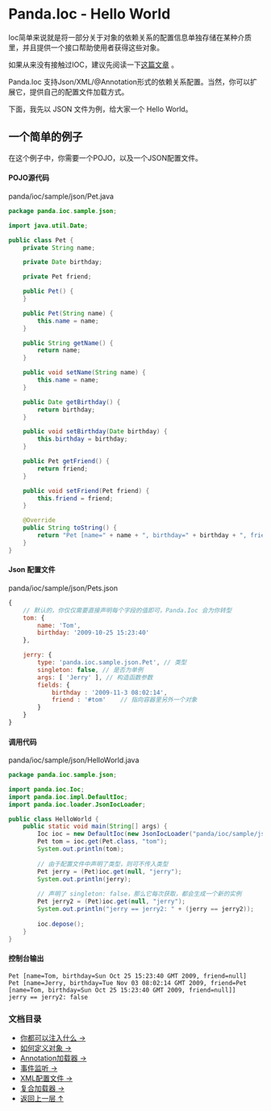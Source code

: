 Panda.Ioc - Hello World
========================

Ioc简单来说就是将一部分关于对象的依赖关系的配置信息单独存储在某种介质里，并且提供一个接口帮助使用者获得这些对象。

如果从来没有接触过IOC，建议先阅读一下[这篇文章](https://www.zhihu.com/question/23277575) 。

Panda.Ioc 支持Json/XML/@Annotation形式的依赖关系配置。当然，你可以扩展它，提供自己的配置文件加载方式。

下面，我先以 JSON 文件为例，给大家一个 Hello World。

## 一个简单的例子
在这个例子中，你需要一个POJO，以及一个JSON配置文件。

#### POJO源代码
panda/ioc/sample/json/Pet.java

```Java
package panda.ioc.sample.json;

import java.util.Date;

public class Pet {
	private String name;

	private Date birthday;

	private Pet friend;

	public Pet() {
	}

	public Pet(String name) {
		this.name = name;
	}

	public String getName() {
		return name;
	}

	public void setName(String name) {
		this.name = name;
	}

	public Date getBirthday() {
		return birthday;
	}

	public void setBirthday(Date birthday) {
		this.birthday = birthday;
	}

	public Pet getFriend() {
		return friend;
	}

	public void setFriend(Pet friend) {
		this.friend = friend;
	}

	@Override
	public String toString() {
		return "Pet [name=" + name + ", birthday=" + birthday + ", friend=" + friend + "]";
	}
}
```

#### Json 配置文件

panda/ioc/sample/json/Pets.json

```JavaScript
{
	// 默认的，你仅仅需要直接声明每个字段的值即可，Panda.Ioc 会为你转型
	tom: {
		name: 'Tom',
		birthday: '2009-10-25 15:23:40'
	},

	jerry: {
		type: 'panda.ioc.sample.json.Pet', // 类型
		singleton: false, // 是否为单例
		args: [ 'Jerry' ], // 构造函数参数
		fields: {
			birthday : '2009-11-3 08:02:14',
			friend : '#tom'	   // 指向容器里另外一个对象
		}
	}
}
```

#### 调用代码

panda/ioc/sample/json/HelloWorld.java

```Java
package panda.ioc.sample.json;

import panda.ioc.Ioc;
import panda.ioc.impl.DefaultIoc;
import panda.ioc.loader.JsonIocLoader;

public class HelloWorld {
	public static void main(String[] args) {
		Ioc ioc = new DefaultIoc(new JsonIocLoader("panda/ioc/sample/json/Pets.json"));
		Pet tom = ioc.get(Pet.class, "tom");
		System.out.println(tom);
		
		// 由于配置文件中声明了类型，则可不传入类型
		Pet jerry = (Pet)ioc.get(null, "jerry");
		System.out.println(jerry);
		
		// 声明了 singleton: false，那么它每次获取，都会生成一个新的实例
		Pet jerry2 = (Pet)ioc.get(null, "jerry");
		System.out.println("jerry == jerry2: " + (jerry == jerry2));
		
		ioc.depose();
	}
}
```

#### 控制台输出

	Pet [name=Tom, birthday=Sun Oct 25 15:23:40 GMT 2009, friend=null]
	Pet [name=Jerry, birthday=Tue Nov 03 08:02:14 GMT 2009, friend=Pet [name=Tom, birthday=Sun Oct 25 15:23:40 GMT 2009, friend=null]]
	jerry == jerry2: false


### 文档目录

 - [你都可以注入什么 →](inject_zh.md)
 - [如何定义对象 →](define_zh.md)
 - [Annotation加载器 →](annotation_zh.md)
 - [事件监听 →](events_zh.md)
 - [XML配置文件 →](xml_zh.md)
 - [复合加载器 →](combo_zh.md)
 - [返回上一层 ↑](../index_zh.md)
